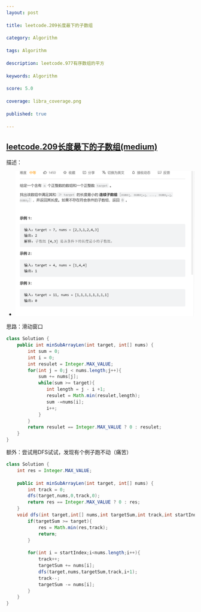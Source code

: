 ```yaml
---
layout: post

title: leetcode.209长度最下的子数组

category: Algorithm

tags: Algorithm

description: leetcode.977有序数组的平方

keywords: Algorithm

score: 5.0

coverage: libra_coverage.png

published: true

---
```


##  [leetcode.209长度最下的子数组(medium)](https://leetcode.cn/problems/minimum-size-subarray-sum/)

描述：

- ![image-20221113110520227](/assets/imgs/image-20221113110520227.png)

思路：滑动窗口

```java
class Solution {
    public int minSubArrayLen(int target, int[] nums) {
        int sum = 0;
        int i = 0;
        int resulet = Integer.MAX_VALUE;
        for(int j = 0;j < nums.length;j++){
            sum += nums[j];
            while(sum >= target){
               int length = j - i +1;
               resulet = Math.min(resulet,length);
               sum -=nums[i];
               i++;
            }
        }
        return resulet == Integer.MAX_VALUE ? 0 : resulet;
    }
}
```

额外：尝试用DFS试试，发现有个例子跑不动（痛苦）

```java
class Solution {
    int res = Integer.MAX_VALUE;

    public int minSubArrayLen(int target, int[] nums) {
        int track = 0;
        dfs(target,nums,0,track,0);
        return res == Integer.MAX_VALUE ? 0 : res;
    }
    void dfs(int target,int[] nums,int targetSum,int track,int startIndex){
        if(targetSum >= target){
            res = Math.min(res,track);
            return;
        }
        
        for(int i = startIndex;i<nums.length;i++){
            track++;
            targetSum += nums[i];
            dfs(target,nums,targetSum,track,i+1);
            track--;
            targetSum -= nums[i];
        }
    }
}
```



